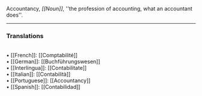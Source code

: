 Accountancy, <i>[[Noun]]</i>, ''the profession of accounting, what an accountant does''. 
<HR> <P> <H3>Translations</H3>
<BR>• [[French]]: [[Comptabilité]]
<BR>• [[German]]: [[Buchführungswesen]]
<BR>• [[Interlingua]]: [[Contabilitate]]
<BR>• [[Italian]]: [[Contabilità]]
<BR>• [[Portuguese]]: [[Accountancy]]
<BR>• [[Spanish]]: [[Contabilidad]]
<BR>